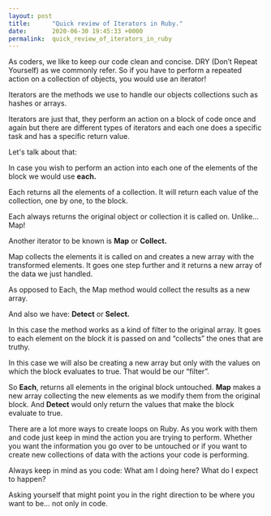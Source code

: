 ```yaml
---
layout: post
title:      "Quick review of Iterators in Ruby."
date:       2020-06-30 19:45:33 +0000
permalink:  quick_review_of_iterators_in_ruby
---
```



As coders, we like to keep our code clean and concise. DRY (Don’t Repeat Yourself) as we commonly refer. So if you have to perform a repeated action on a collection of objects, you would use an iterator! 

Iterators are the methods we use to handle our objects collections such as hashes or arrays.

Iterators are just that, they perform an action on a block of code once and again but there are different types of iterators and each one does a specific task and has a specific return value. 

Let's talk about that:

In case you wish to perform an action into each one of the elements of the block we would use **each.**

Each returns all the elements of a collection. It will return each value of the collection, one by one, to the block. 

Each always returns the original object or collection it is called on. Unlike… Map!

Another iterator to be known is **Map** or **Collect.**

Map collects the elements it is called on and creates a new array with the transformed elements. It goes one step further and it returns a new array of the data we just handled. 

As opposed to Each, the Map method would collect the results as a new array. 

And also we have: **Detect** or **Select.**

In this case the method works as a kind of filter to the original array. It goes to each element on the block it is passed on and “collects” the ones that are truthy.  

In this case we will also be creating a new array but only with the values on which the block evaluates to true. That would be our “filter”.

So **Each**, returns all elements in the original block untouched. **Map** makes a new array collecting the new elements as we modify them from the original block. And **Detect** would only return the values that make the block evaluate to true. 

There are a lot more ways to create loops on Ruby. As you work with them and code just keep in mind the action you are trying to perform. Whether you want the information you go over to be untouched or if you want to create new collections of data with the actions your code is performing. 

Always keep in mind as you code: What am I doing here? What do I expect to happen?

Asking yourself that might point you in the right direction to be where you want to be… not only in code.

